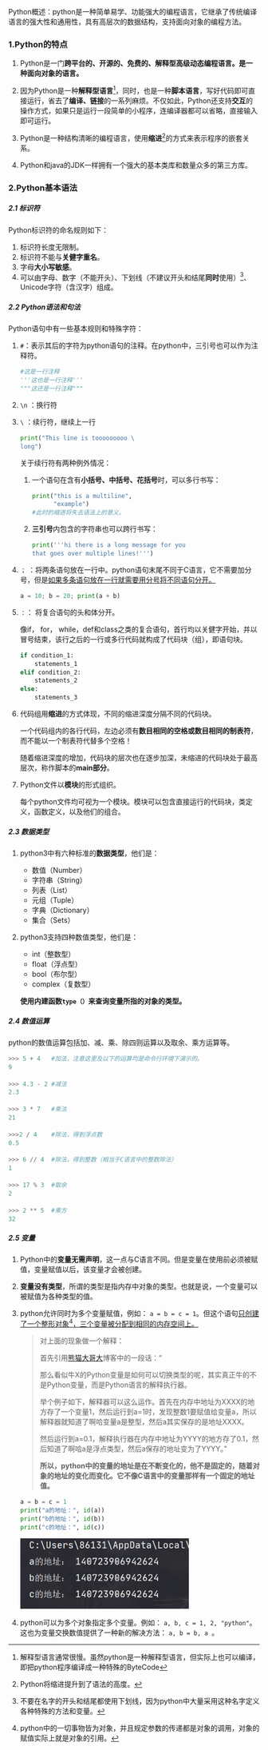 Python概述：python是一种简单易学、功能强大的编程语言，它继承了传统编译语言的强大性和通用性，具有高层次的数据结构，支持面向对象的编程方法。

<!--more-->

### 1.Python的特点

1. Python是一门**跨平台的、开源的、免费的、解释型高级动态编程语言。是一种面向对象的语言。**

2. 因为Python是一种**解释型语言**[^1]，同时，也是一种**脚本语言**，写好代码即可直接运行，省去了**编译、链接**的一系列麻烦。不仅如此，Python还支持**交互**的操作方式，如果只是运行一段简单的小程序，连编译器都可以省略，直接输入即可运行。

   [^1]: 解释型语言通常很慢。虽然python是一种解释型语言，但实际上也可以编译，即把python程序编译成一种特殊的ByteCode

   

3. Python是一种结构清晰的编程语言，使用**缩进**[^2]的方式来表示程序的嵌套关系。

   [^2]: Python将缩进提升到了语法的高度。

4. Python和java的JDK一样拥有一个强大的基本类库和数量众多的第三方库。



### 2.Python基本语法

##### 2.1 标识符

Python标识符的命名规则如下：

1. 标识符长度无限制。
2. 标识符不能与**关健字重名**。
3. 字母**大小写敏感**。
4. 可以由字母、数字（不能开头）、下划线（不建议开头和结尾**同时**使用）[^3]、Unicode字符（含汉字）组成。

[^3]: 不要在名字的开头和结尾都使用下划线，因为python中大量采用这种名字定义各种特殊的方法和变量。



##### 2.2 Python语法和句法

Python语句中有一些基本规则和特殊字符：

1. `#`：表示其后的字符为python语句的注释。在python中，三引号也可以作为注释符。

   ```python
   #这是一行注释
   '''这也是一行注释'''
   """这还是一行注释"""
   ```

2. `\n` ：换行符

3. `\` ：续行符，继续上一行

   ```python
   print("This line is tooooooooo \
   long")
   ```

   关于续行符有两种例外情况：

   1. 一个语句在含有**小括号、中括号、花括号**时，可以多行书写：

      ```python
      print("this is a multiline",
            "example")
      #此时的缩进将失去语法上的意义。
      ```

   2. **三引号**内包含的字符串也可以跨行书写：

      ```python
      print('''hi there is a long message for you
      that goes over multiple lines!''')
      ```

4. `；` ：将两条语句放在一行中。python语句末尾不同于C语言，它不需要加分号，但是<u>如果多条语句放在一行就需要用分号将不同语句分开。</u>

   ```python
   a = 10; b = 20; print(a + b)
   ```

5. `：`： 将复合语句的头和体分开。

   像if， for， while，def和class之类的复合语句，首行均以关健字开始，并以冒号结束，该行之后的一行或多行代码就构成了代码块（组），即语句块。

   ```python
   if condition_1:
       statements_1
   elif condition_2:
       statements_2
   else:
       statements_3
   ```

6. 代码组用**缩进**的方式体现，不同的缩进深度分隔不同的代码块。

   一个代码组内的各行代码，左边必须有**数目相同的空格或数目相同的制表符**，而不能以一个制表符代替多个空格！

   随着缩进深度的增加，代码块的层次也在逐步加深，未缩进的代码块处于最高层次，称作脚本的**main部分**。

7. Python文件以**模块**的形式组织。

   每个python文件均可视为一个模块。模块可以包含直接运行的代码块，类定义，函数定义，以及他们的组合。



##### 2.3 数据类型

1. python3中有六种标准的**数据类型**，他们是：

   - 数值（Number）
   - 字符串（String）
   - 列表（List）
   - 元组（Tuple）
   - 字典（Dictionary）
   - 集合（Sets）

2. python3支持四种数值类型，他们是：

   - int（整数型）
   - float（浮点型）
   - bool（布尔型）
   - complex（复数型）

   **使用内建函数`type（）`来查询变量所指的对象的类型。**



##### 2.4  数值运算

python的数值运算包括加、减、乘、除四则运算以及取余、乘方运算等。

```python
>>> 5 + 4	#加法，注意这里及以下的运算均是命令行环境下演示的。
9

>>> 4.3 - 2	#减法
2.3

>>> 3 * 7	#乘法
21

>>>2 / 4	#除法，得到浮点数
0.5

>>> 6 // 4	#除法，得到整数（相当于C语言中的整数除法）
1

>>> 17 % 3	#取余
2

>>> 2 ** 5	#乘方
32
```



##### 2.5 变量

1. Python中的**变量无需声明**，这一点与C语言不同。但是变量在使用前必须被赋值，变量赋值以后，该变量才会被创建。

2. **变量没有类型**，所谓的类型是指内存中对象的类型。也就是说，一个变量可以被赋值为各种类型的值。

3. python允许同时为多个变量赋值，例如： `a = b = c = 1`。但这个语句<u>只创建了一个整形对象</u>[^4]<u>，三个变量被分配到相同的内存空间上。</u>

   [^4]: python中的一切事物皆为对象，并且规定参数的传递都是对象的调用，对象的赋值实际上就是对象的引用。

   

   > 对上面的现象做一个解释：
   >
   > 首先引用[熊猫大哥大](https://blog.csdn.net/woshisangsang/article/details/69860201)博客中的一段话：“
   >
   > 那么看似牛X的Python变量是如何可以切换类型的呢，其实真正牛的不是Python变量，而是Python语言的解释执行器。
   >
   > 举个例子如下，解释器可以这么运作。首先在内存中地址为XXXX的地方存了一个变量1，然后运行到a=1时，发现整数1要赋值给变量a，所以解释器就知道了啊哈变量a是整型，然后a其实保存的是地址XXXX。
   >
   > 然后运行到a=0.1，解释执行器在内存中地址为YYYY的地方存了0.1，然后知道了啊哈a是浮点类型，然后a保存的地址变为了YYYY。”
   >
   > **所以，python中的变量的地址是在不断变化的，他不是固定的，随着对象的地址的变化而变化。它不像C语言中的变量那样有一个固定的地址值。**

   ```python
   a = b = c = 1
   print("a的地址：", id(a))
   print("b的地址：", id(b))
   print("c的地址：", id(c))
   ```

   <img src="python.photo/python1.png" style="zoom:80%;" />

4. python可以为多个对象指定多个变量。例如： `a, b, c = 1, 2, "python"`。这也为变量交换数值提供了一种新的解决方法： `a, b = b, a `。

